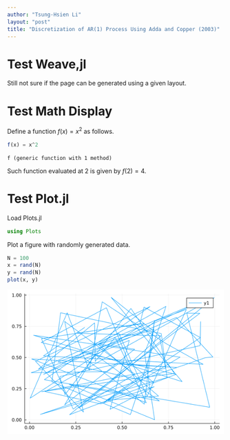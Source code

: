 ```yaml
---
author: "Tsung-Hsien Li"
layout: "post"
title: "Discretization of AR(1) Process Using Adda and Copper (2003)"
---
```



# Test Weave,jl

Still not sure if the page can be generated using a given layout.

# Test Math Display

Define a function $f(x) = x^2$ as follows.

```julia
f(x) = x^2
```

```
f (generic function with 1 method)
```





Such function evaluated at 2 is given by $f(2) = 4$.

# Test Plot.jl

Load Plots.jl

```julia
using Plots
```




Plot a figure with randomly generated data.

```julia
N = 100
x = rand(N)
y = rand(N)
plot(x, y)
```

![](/assets/figures/3_1.png)
